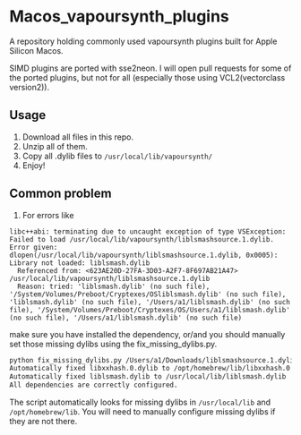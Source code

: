# Macos_vapoursynth_plugins
A repository holding commonly used vapoursynth plugins built for Apple Silicon Macos.

SIMD plugins are ported with sse2neon. I will open pull requests for some of the ported plugins, but not for all (especially those using VCL2(vectorclass version2)). 

## Usage
1. Download all files in this repo.
2. Unzip all of them.
3. Copy all .dylib files to ```/usr/local/lib/vapoursynth/```
4. Enjoy!

## Common problem
1. For errors like
```
libc++abi: terminating due to uncaught exception of type VSException: Failed to load /usr/local/lib/vapoursynth/liblsmashsource.1.dylib. Error given: dlopen(/usr/local/lib/vapoursynth/liblsmashsource.1.dylib, 0x0005): Library not loaded: liblsmash.dylib
  Referenced from: <623AE20D-27FA-3D03-A2F7-8F697AB21A47> /usr/local/lib/vapoursynth/liblsmashsource.1.dylib
  Reason: tried: 'liblsmash.dylib' (no such file), '/System/Volumes/Preboot/Cryptexes/OSliblsmash.dylib' (no such file), 'liblsmash.dylib' (no such file), '/Users/a1/liblsmash.dylib' (no such file), '/System/Volumes/Preboot/Cryptexes/OS/Users/a1/liblsmash.dylib' (no such file), '/Users/a1/liblsmash.dylib' (no such file)
```
make sure you have installed the dependency, or/and you should manually set those missing dylibs using the fix_missing_dylibs.py.
```bash
python fix_missing_dylibs.py /Users/a1/Downloads/liblsmashsource.1.dylib 
Automatically fixed libxxhash.0.dylib to /opt/homebrew/lib/libxxhash.0.dylib
Automatically fixed liblsmash.dylib to /usr/local/lib/liblsmash.dylib
All dependencies are correctly configured.
```

The script automatically looks for missing dylibs in ```/usr/local/lib``` and ```/opt/homebrew/lib```. You will need to manually configure missing dylibs if they are not there.

